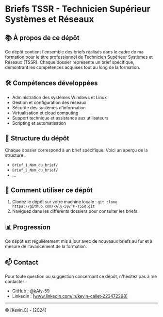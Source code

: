 # Briefs TSSR - Technicien Supérieur Systèmes et Réseaux

## 📚 À propos de ce dépôt

Ce dépôt contient l'ensemble des briefs réalisés dans le cadre de ma formation pour le titre professionnel de Technicien Supérieur Systèmes et Réseaux (TSSR). Chaque dossier représente un brief spécifique, démontrant les compétences acquises tout au long de la formation.

## 🛠 Compétences développées

- Administration des systèmes Windows et Linux
- Gestion et configuration des réseaux
- Sécurité des systèmes d'information
- Virtualisation et cloud computing
- Support technique et assistance aux utilisateurs
- Scripting et automatisation

## 📂 Structure du dépôt

Chaque dossier correspond à un brief spécifique. Voici un aperçu de la structure :

- `Brief_1_Nom_du_brief/`
- `Brief_2_Nom_du_brief/`
- ...

## 🚀 Comment utiliser ce dépôt

1. Clonez le dépôt sur votre machine locale :
``git clone https://github.com/kAly-59/TP-TSSR.git``
2. Naviguez dans les différents dossiers pour consulter les briefs.

## 📊 Progression

Ce dépôt est régulièrement mis à jour avec de nouveaux briefs au fur et à mesure de l'avancement de la formation.

## 📫 Contact

Pour toute question ou suggestion concernant ce dépôt, n'hésitez pas à me contacter :

- GitHub : [@kAly-59](https://github.com/kAly-59)
- LinkedIn : [www.linkedin.com/in/kevin-callet-223472298]

---

© [Kevin.C] - [2024]